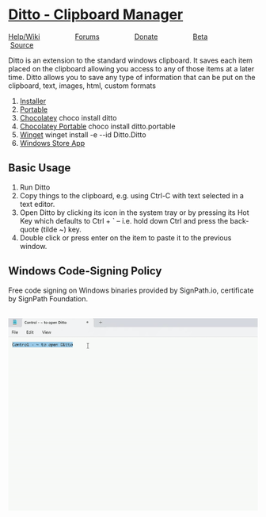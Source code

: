 # [Ditto - Clipboard Manager](https://github.com/sabrogden/Ditto/releases/download/3.25.73.0/DittoSetup_3_25_73_0.exe)

[Help/Wiki](https://github.com/sabrogden/Ditto/wiki)&nbsp; &nbsp; &nbsp; &nbsp; &nbsp;&nbsp; &nbsp; &nbsp; &nbsp; &nbsp;[Forums](https://github.com/sabrogden/Ditto/issues)&nbsp; &nbsp; &nbsp; &nbsp; &nbsp;&nbsp; &nbsp; &nbsp; &nbsp; &nbsp;[Donate](https://www.paypal.com/donate/?item_name=Donation+to+Ditto&cmd=_donations&business=sabrogden%40gmail.com&Z3JncnB0=)&nbsp; &nbsp; &nbsp; &nbsp; &nbsp;&nbsp; &nbsp; &nbsp; &nbsp; &nbsp;[Beta](https://ditto-cp.sourceforge.io/beta/)&nbsp; &nbsp; &nbsp; &nbsp; &nbsp;&nbsp; &nbsp; &nbsp; &nbsp; &nbsp;[Source](https://github.com/sabrogden/Ditto)

Ditto is an extension to the standard windows clipboard. It saves each item placed on the clipboard allowing you access to any of those items at a later time. Ditto allows you to save any type of information that can be put on the clipboard, text, images, html, custom formats


1. [Installer](https://github.com/sabrogden/Ditto/releases/download/3.25.73.0/DittoSetup_3_25_73_0.exe)
2. [Portable](https://github.com/sabrogden/Ditto/releases/download/3.25.73.0/DittoPortable_3_25_73_0.zip)
3. [Chocolatey](https://chocolatey.org/packages/ditto/3.23.124.0) choco install ditto
4. [Chocolatey Portable](https://chocolatey.org/packages/ditto.portable/3.23.124.0) choco install ditto.portable
5. [Winget](https://winget.run/pkg/Ditto/Ditto) winget install -e --id Ditto.Ditto
6. [Windows Store App](https://www.microsoft.com/en-us/store/p/ditto-cp/9nblggh3zbjq)  


## Basic Usage

1. Run Ditto
2. Copy things to the clipboard, e.g. using Ctrl-C with text selected in a text editor.
3. Open Ditto by clicking its icon in the system tray or by pressing its Hot Key which defaults to Ctrl + ` – i.e. hold down Ctrl and press the back-quote (tilde ~) key.
4. Double click or press enter on the item to paste it to the previous window.


## Windows Code-Signing Policy
Free code signing on Windows binaries provided by SignPath.io, certificate by SignPath Foundation.
<br>
<br>

<img src="ditto.gif">

